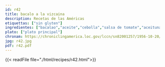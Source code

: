 ```yaml
---
id: r42
title: bacalo a la vizcaina
description: Recetas de las Américas
etiquettas: ["sin gluten"]
ingredientes: ["bacalao","aceite","cebolla","salsa de tomate","aceituna","alcaparra","ajo","papa","pimiento","pasas"]
plato: ["plato principal"]
chronam: https://chroniclingamerica.loc.gov/lccn/sn82001257/1956-10-20/ed-1/seq-5/
jpg: r42.jpg
pdf: r42.pdf
---
```


{{< readFile file="./html/recipes/r42.html">}}